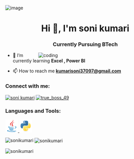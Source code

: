 ![image](https://github.com/user-attachments/assets/231944a8-c837-49f2-8cca-8023d43569c2)

<h1 align="center">Hi 👋, I'm soni kumari</h1>
<h3 align="center">Currently Pursuing BTech</h3>
<img align="right" alt="coding" width="400" src="https://cdn.dribbble.com/userupload/30832962/file/original-199091f9b19f067153ecd518321a3898.gif">

- 🌱 I’m currently learning **Excel , Power BI**

- 📫 How to reach me **kumarisoni37097@gmail.com**

<h3 align="left">Connect with me:</h3>
<p align="left">
<a href="https://linkedin.com/in/soni kumari" target="blank"><img align="center" src="https://raw.githubusercontent.com/rahuldkjain/github-profile-readme-generator/master/src/images/icons/Social/linked-in-alt.svg" alt="soni kumari" height="30" width="40" /></a>
<a href="https://www.codechef.com/users/true_boss_49" target="blank"><img align="center" src="https://cdn.jsdelivr.net/npm/simple-icons@3.1.0/icons/codechef.svg" alt="true_boss_49" height="30" width="40" /></a>
</p>

<h3 align="left">Languages and Tools:</h3>
<p align="left"> <a href="https://www.java.com" target="_blank" rel="noreferrer"> <img src="https://raw.githubusercontent.com/devicons/devicon/master/icons/java/java-original.svg" alt="java" width="40" height="40"/> </a> <a href="https://www.python.org" target="_blank" rel="noreferrer"> <img src="https://raw.githubusercontent.com/devicons/devicon/master/icons/python/python-original.svg" alt="python" width="40" height="40"/> </a> </p>

<p><img align="left" src="https://github-readme-stats.vercel.app/api/top-langs?username=sonikumari&show_icons=true&locale=en&layout=compact" alt="sonikumari" /></p>

<p>&nbsp;<img align="center" src="https://github-readme-stats.vercel.app/api?username=sonikumari&show_icons=true&locale=en" alt="sonikumari" /></p>

<p><img align="center" src="https://github-readme-streak-stats.herokuapp.com/?user=sonikumari&" alt="sonikumari" /></p>



